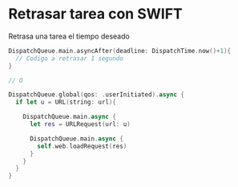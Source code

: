 # Retrasar tarea con SWIFT
Retrasa una tarea el tiempo deseado

```swift
DispatchQueue.main.asyncAfter(deadline: DispatchTime.now()+1){
  // Codigo a retrasar 1 segundo
}

// O

DispatchQueue.global(qos: .userInitiated).async {
  if let u = URL(string: url){

    DispatchQueue.main.async {
      let res = URLRequest(url: u)

      DispatchQueue.main.async {
        self.web.loadRequest(res)
      }
    }
  }
}
```
